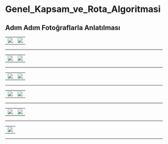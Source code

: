 # Genel_Kapsam_ve_Rota_Algoritmasi

## Adım Adım Fotoğraflarla Anlatılması

<table>
   <tr>
    <td><img src = "https://user-images.githubusercontent.com/82450697/115395395-7f98b480-a1ec-11eb-87d4-1a643df4ff3e.PNG"></td>
    <td><img src = "https://user-images.githubusercontent.com/82450697/115395414-86bfc280-a1ec-11eb-8884-f6ed0b92456e.PNG"></td>
   </tr>
</table>

 <hr>


<table>
   <tr>
    <td><img src = "https://user-images.githubusercontent.com/82450697/115396006-2e3cf500-a1ed-11eb-898e-e0e700e1d022.PNG"></td>
    <td><img src = "https://user-images.githubusercontent.com/82450697/115396045-3c8b1100-a1ed-11eb-885b-14558cb26050.PNG"></td>
   </tr>
</table>

 <hr>
 
 <table>
   <tr>
    <td><img src = "https://user-images.githubusercontent.com/82450697/115396092-4c0a5a00-a1ed-11eb-8563-3b4c244d0678.PNG
"></td>
    <td><img src = "https://user-images.githubusercontent.com/82450697/115396104-50367780-a1ed-11eb-898a-458871369b8e.PNG
"></td>
   </tr>
</table>

 <hr>
 
 <table>
   <tr>
    <td><img src = "https://user-images.githubusercontent.com/82450697/115396186-647a7480-a1ed-11eb-9b78-ae2d7f534ef7.PNG
"></td>
    <td><img src = "https://user-images.githubusercontent.com/82450697/115396215-68a69200-a1ed-11eb-964c-672013ad348f.PNG
"></td>
   </tr>
</table>

 <hr>
 
 <table>
   <tr>
    <td><img src = "https://user-images.githubusercontent.com/82450697/115396245-6d6b4600-a1ed-11eb-8983-d4484ec9947c.PNG
"></td>
    <td><img src = "https://user-images.githubusercontent.com/82450697/115396279-74925400-a1ed-11eb-852d-16499a57d96b.PNG
"></td>
   </tr>
</table>

 <hr>
 
 <table>
   <tr>
    <td><img src ="https://user-images.githubusercontent.com/82450697/115396311-7d832580-a1ed-11eb-9182-77fab5bffa7a.PNG
"></td>
   </tr>
</table>

 <hr>
